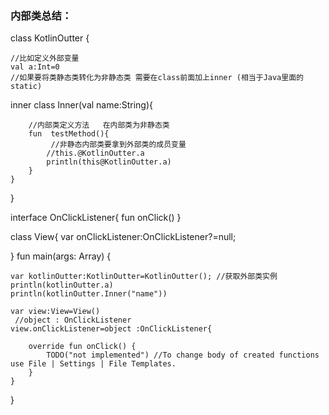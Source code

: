 ### 内部类总结：
class KotlinOutter {

    //比如定义外部变量
    val a:Int=0
    //如果要将类静态类转化为非静态类 需要在class前面加上inner (相当于Java里面的static)
   inner class Inner(val name:String){


        //内部类定义方法   在内部类为非静态类
        fun  testMethod(){
             //非静态内部类要拿到外部类的成员变量
            //this.@KotlinOutter.a
            println(this@KotlinOutter.a)
        }
    }
}

interface OnClickListener{
     fun onClick()
}


class View{
    var onClickListener:OnClickListener?=null;

}
fun main(args: Array<String>) {

    var kotlinOutter:KotlinOutter=KotlinOutter(); //获取外部类实例
    println(kotlinOutter.a)
    println(kotlinOutter.Inner("name"))

    var view:View=View()
     //object : OnClickListener
    view.onClickListener=object :OnClickListener{

        override fun onClick() {
            TODO("not implemented") //To change body of created functions use File | Settings | File Templates.
        }
    }

}